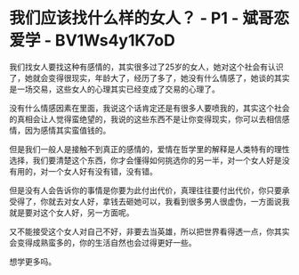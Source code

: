 # 我们应该找什么样的女人？ - P1 - 斌哥恋爱学 - BV1Ws4y1K7oD

我们找女人要找这种有感情的，其实很多过了25岁的女人，她对这个社会有认识了，她就会变得很现实，年龄大了，经历了多了，她没有什么情感了，她谈的其实是一场交易，这些女人的心理其实已经变成了交易的心理了。

没有什么情感因素在里面，我说这个话肯定还是有很多人要喷我的，其实这个社会的真相会让人觉得蛮绝望的，我说的这些东西不是让你变得现实，你可以去相信感情，因为感情其实蛮值钱的。

但是我们一般人是接触不到真正的感情的，爱情在哲学里的解释是人类特有的理性选择，我们要清楚这个东西，你才会懂得如何挑选你的另一半，对一个女人好是没有用的，对一个女人好有没有错，没有错。

但是没有人会告诉你的事情是你要为此付出代价，真理往往要付出代价，你只要承受得了，你就去对女人好，拿钱去砸她可以，我看到很多男人很虚伪，一方面说我就是要对这个女人好，另一方面呢。

又不能接受这个女人对自己不好，非要去当英雄，所以把世界看得透一点，你其实会变得成熟蛮多的，你的生活自然也会过得更好一些。

想学更多吗。